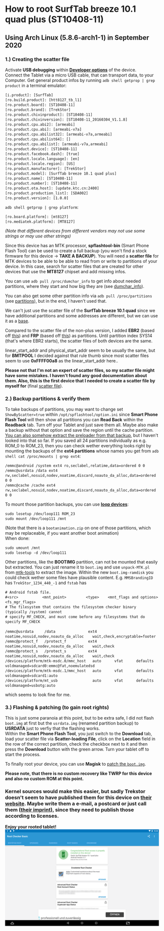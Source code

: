 # How to root SurfTab breeze 10.1 quad plus (ST10408-11)

## Using Arch Linux (5.8.6-arch1-1) in September 2020  



### 1.) Creating the scatter file

Activate **USB debugging** within **[Developer options](https://developer.android.com/studio/debug/dev-options)** of the device.  
Connect the Tablet via a micro USB cable, that can transport data, to your Computer.
Get general product infos by running `adb shell getprop | grep product` in a terminal emulator:
```
[i.product]: [SurfTab]
[ro.build.product]: [htt8127_tb_l1]
[ro.product.board]: [ST10408-11]
[ro.product.brand]: [TrekStor]
[ro.product.chivinproduct]: [ST10408-11]
[ro.product.chivinversion]: [ST10408-11_20160304_V1.1.8]
[ro.product.cpu.abi2]: [armeabi]
[ro.product.cpu.abi]: [armeabi-v7a]
[ro.product.cpu.abilist32]: [armeabi-v7a,armeabi]
[ro.product.cpu.abilist64]: []
[ro.product.cpu.abilist]: [armeabi-v7a,armeabi]
[ro.product.device]: [ST10408-11]
[ro.product.facebook.dash]: [true]
[ro.product.locale.language]: [en]
[ro.product.locale.region]: [US]
[ro.product.manufacturer]: [TrekStor]
[ro.product.model]: [SurfTab breeze 10.1 quad plus]
[ro.product.name]: [ST10408-11]
[ro.product.number]: [ST10408-11]
[ro.product.ota.host]: [update.ktc.cn:2400]
[ro.product.production_list]: [SDA002]
[ro.product.version]: [1.0.0]
```
`adb shell getprop | grep platform`:
```
[ro.board.platform]: [mt8127]
[ro.mediatek.platform]: [MT8127]
```
*(Note that different devices from different vendors may not use some strings or may use other strings)*

Since this device has an MTK processor, **spflashtool-bin** (Smart Phone Flash Tool) can be used to create a full backup (you won't find a stock firmware for this device → **TAKE A BACKUP**).
You will need a **scatter file** for MTK devices to be able to be able to read from or write to partitions of your device. In this case, search for scatter files that are created for other devices that use the **MT8127** chipset and add missing infos.

You can use `adb pull /proc/dumchar_info` to get info about needed partitions, where they start and how big they are (see [dumchar_info](dumchar_info)). 

You can also get some other partition info via `adb pull /proc/partitions` (see [partitions](partitions)), but in the end, I haven't used that.

We can't just use the scatter file of the **SurfTab breeze 10.1 quad** since we have additional partitions and some addresses are different, but we can use it as a [base](https://forum.xda-developers.com/attachment.php?attachmentid=3233140&d=1427546951).

Compared to the scatter file of the non-plus version, I added **EBR2** (based off [this](http://docs15.chomikuj.pl/5046787909,PL,0,0,MT8127_Android_scatter_mod.txt)) and **FRP** (based off [this](https://forum.xda-developers.com/showpost.php?p=67853030&postcount=8)) as partitions. Until partition index SYS14 (that's where EBR2 starts), the scatter files of both devices are the same.

linear_start_addr and physical_start_addr seem to be usually the same, but for **BMTPOOL** I decided against that rule thumb since most scatter files seem to use **0xFFFF00a8** as the linear_start_addr here..

**Please not that I'm not an expert of scatter files, so my scatter file might have some mistakes. I haven't found any good documentation about them. Also, this is the first device that I needed to create a scatter file by myself for**
(final [scatter file](MT8127_Android_scatter_trekstor_surftab_quad_101_plus.txt)).  



### 2.) Backup partitions & verify them

To take backups of partitions, you may want to change set `ShowByScatter=true` within `/opt/spflashtool/option.ini` since **Smart Phone Flash Tool** will then show all partitions you can **Read Back** within the **Readback** tab. Turn off your Tablet and just save them all. Maybe also make a backup without that option and save the region until the cache partition. [You can also somehow extract the preloader from that backup](https://www.android-hilfe.de/forum/anleitungen-fuer-mediatek-geraete.2400/anleitung-backup-readback-per-sp-flash-tool.746503.html), but I haven't looked into that so far.
If you saved all 24 partitions individually as e.g. ROM_0 to ROM_23, then you can check wether everything looks right by mounting the backups of the **ext4 partitions** whose names you get from `adb shell cat /proc/mounts | grep ext4`:
```
/emmc@android /system ext4 ro,seclabel,relatime,data=ordered 0 0
/emmc@usrdata /data ext4 rw,seclabel,nosuid,nodev,noatime,discard,noauto_da_alloc,data=ordered 0 0
/emmc@cache /cache ext4 rw,seclabel,nosuid,nodev,noatime,discard,noauto_da_alloc,data=ordered 0 0
```
To mount those partition backups, you can use **[loop devices](https://en.wikipedia.org/wiki/Loop_device)**:
```
sudo losetup /dev/loop111 ROM_23
sudo mount /dev/loop111 /mnt
```
(Note that there is a `bootanimation.zip` on one of those partitions, which may be replaceable, if you want another boot animation)  
When done:
```
sudo umount /mnt
sudo losetup -d /dev/loop111
```

Other partitions, like the **BOOTIMG** partition, can not be mounted that easily but extracted. You can just rename it to `boot.img` and use `unpack-MTK.pl` from [mtk-tools](https://github.com/bgcngm/mtk-tools) to extract the image.
Within the new `boot.img-ramdisk` you could check wether some files have plausible content. E.g. `MMSBrandingID` has `TrekStor_1234_440_-1` and `fstab` has 
```
# Android fstab file.
#<src>           <mnt_point>         <type>    <mnt_flags and options>                 <fs_mgr_flags>
# The filesystem that contains the filesystem checker binary (typically /system) cannot
# specify MF_CHECK, and must come before any filesystems that do specify MF_CHECK

/emmc@usrdata     /data               ext4      noatime,nosuid,nodev,noauto_da_alloc    wait,check,encryptable=footer
/emmc@protect_f   /protect_f          ext4      noatime,nosuid,nodev,noauto_da_alloc    wait,check
/emmc@protect_s   /protect_s          ext4      noatime,nosuid,nodev,noauto_da_alloc    wait,check
/devices/platform/mtk-msdc.0/mmc_host   auto      vfat      defaults        voldmanaged=sdcard0:emmc@fat,noemulatedsd
/devices/platform/mtk-msdc.1/mmc_host   auto      vfat      defaults        voldmanaged=sdcard1:auto
/devices/platform/mt_usb                auto      vfat      defaults        voldmanaged=usbotg:auto
```
which seems to look fine for me.  



### 3.) Flashing & patching (to gain root rights)

This is just some paranoia at this point, but to be extra safe, I did not flash `boot.img` at first but the `usrdata.img` (renamed partition backup) to **USRDATA** just to verfiy that the flashing works.  
Within the **Smart Phone Flash Tool**, you just switch to the **Download** tab, load your scatter file via **Scatter-loading File**, click on the **Location** field in the row of the correct partition, check the checkbox next to it and then press the **Download** button with the green arrow. Turn your tablet off to start the process.

To finally root your device, you can use **Magisk** to [patch the `boot.img`](https://topjohnwu.github.io/Magisk/install.html#boot-image-patching).  

**Please note, that there is no custom recovery like TWRP for this device and also no custom ROM at this point.**
### Kernel sources would make this easier, but sadly Trekstor doesn't seem to have published them for this device on [their website](https://www.trekstor.de/opensource.html). Maybe write them a e-mail, a postcard or just call them ([their imprint](https://www.trekstor.de/imprint.html)), since they need to publish those according to licenses.

**Enjoy your rooted tablet!**
![Image](rootcheck.png)

